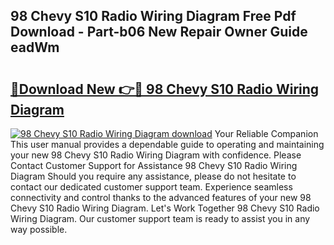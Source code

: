 ## 98 Chevy S10 Radio Wiring Diagram Free Pdf Download - Part-b06 New Repair Owner Guide eadWm

# <h2><a href="http://dfkjbn4.blite.top/?on=98+Chevy+S10+Radio+Wiring+Diagram">🔗Download New 👉🔴 98 Chevy S10 Radio Wiring Diagram</a></h2>

[![98 Chevy S10 Radio Wiring Diagram download](https://i.imgur.com/lujVjoI.png)](http://dfkjbn4.blite.top/?on=98+Chevy+S10+Radio+Wiring+Diagram)
Your Reliable Companion This user manual provides a dependable guide to operating and maintaining your new 98 Chevy S10 Radio Wiring Diagram with confidence. Please Contact Customer Support for Assistance 98 Chevy S10 Radio Wiring Diagram Should you require any assistance, please do not hesitate to contact our dedicated customer support team. Experience seamless connectivity and control thanks to the advanced features of your new 98 Chevy S10 Radio Wiring Diagram. Let's Work Together 98 Chevy S10 Radio Wiring Diagram. Our customer support team is ready to assist you in any way possible.

